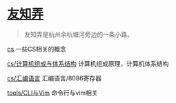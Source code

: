 # [友知弄](https://yixy.github.io/notes/)

> 友知弄是杭州余杭塘河旁边的一条小路。

[cs](cs) 一些CS相关的概念

[cs/计算机组成与体系结构](cs/计算机组成与体系结构) 计算机组成原理，计算机体系结构

[cs/汇编语言](cs/汇编语言) 汇编语言/8086寄存器

[tools/CLI与Vim](tools/CLI与Vim) 命令行与vim相关

